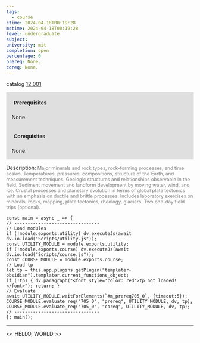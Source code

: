 ```yaml
---
tags:
  - course
ctime: 2024-04-18T00:19:28
mstime: 2024-04-18T00:19:28
level: undergraduate
subject: 
university: mit
completion: open
percentage: 0
prereq: None.
coreq: None.
---
```


catalog [12.001](http://student.mit.edu/catalog/m12a.html#12.001)

<span style="display: block; padding: 15px; background-color: rgb(100, 100, 100, 0.2);"><font id="m_prereq705_0" style="display: block; font-family: Arial, sans-serif; font-weight: bold; padding: 5px">Prerequisites</font><br><span id="prereq705_0">None.</span></span>
<span style="display: block; padding: 15px; background-color: rgb(100, 100, 100, 0.2);"><font id="m_coreq705_0" style="display: block; font-family: Arial, sans-serif; font-weight: bold; padding: 5px">Corequisites</font><br><span id="coreq705_0">None.</span></span>

<font style="">Description:</font>
<font style="color: grey; font-size: 0.8rem;">Major minerals and rock types, rock-forming processes, and time scales. Temperatures, pressures, compositions, structure of the Earth, and measurement techniques. Geologic structures and relationships observable in the field. Sediment movement and landform development by moving water, wind, and ice. Crustal processes and planetary evolution in terms of global plate tectonics with an emphasis on ductile and brittle processes. Includes laboratory exercises on minerals, rocks, mapping, plate tectonics, rheology, glaciers. Two one-day field trips (optional).</font>

```dataviewjs
const main = async _ => {
// --------------------------------
// Load modules
if (!module.exports.utility) dv.executeJs(await dv.io.load("Scripts/utility.js"));
const UTILITY_MODULE = module.exports.utility;
if (!module.exports.course) dv.executeJs(await dv.io.load("Scripts/course.js"));
const COURSE_MODULE = module.exports.course;
// Load tp
let tp = this.app.plugins.getPlugin("templater-obsidian").templater.current_functions_object;
if (!tp) { dv.paragraph("<font style='color: red'>tp not loaded!</font>"); return; }
// Evaluate
await UTILITY_MODULE.waitForElements(`#m_prereq705_0`, {timeout:5});
COURSE_MODULE.evaluate_req("705_0", "prereq", UTILITY_MODULE, dv, tp);
COURSE_MODULE.evaluate_req("705_0", "coreq", UTILITY_MODULE, dv, tp);
// --------------------------------
}; main();
```

---

<< HELLO, WORLD >>
